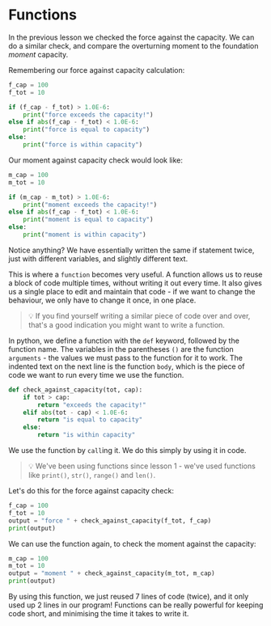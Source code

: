 # Functions

 In the previous lesson we checked the force against the capacity. We can do a similar check, and compare the overturning moment to the foundation _moment_ capacity.

Remembering our force against capacity calculation:

```python
f_cap = 100
f_tot = 10

if (f_cap - f_tot) > 1.0E-6:
	print("force exceeds the capacity!")
else if abs(f_cap - f_tot) < 1.0E-6:
	print("force is equal to capacity")
else:
	print("force is within capacity")
```

Our moment against capacity check would look like:

```python
m_cap = 100
m_tot = 10

if (m_cap - m_tot) > 1.0E-6:
	print("moment exceeds the capacity!")
else if abs(f_cap - f_tot) < 1.0E-6:
	print("moment is equal to capacity")
else:
	print("moment is within capacity")
```

Notice anything? We have essentially written the same if statement twice, just with different variables, and slightly different text.

This is where a `function` becomes very useful.
A function allows us to reuse a block of code multiple times, without writing it out every time.
It also gives us a single place to edit and maintain that code -
if we want to change the behaviour, we only have to change it once, in one place.

> 💡 If you find yourself writing a similar piece of code over and over, that's a good indication you might want to write a function.

In python, we define a function with the `def` keyword, followed by the function name.
The variables in the parentheses `()` are the function `arguments` - the values we must pass to the function for it to work.
The indented text on the next line is the function `body`, which is the piece of code we want to run every time we use the function.

```python
def check_against_capacity(tot, cap):
	if tot > cap:
		return "exceeds the capacity!"
	elif abs(tot - cap) < 1.0E-6:
		return "is equal to capacity"
	else:
		return "is within capacity"
```

We use the function by `call`ing it. We do this simply by using it in code.

> 💡 We've been using functions since lesson 1 - we've used functions like `print()`, `str()`, `range()` and `len()`.

Let's do this for the force against capacity check:
```python
f_cap = 100
f_tot = 10
output = "force " + check_against_capacity(f_tot, f_cap)
print(output)
```

We can use the function again, to check the moment against the capacity:

```python
m_cap = 100
m_tot = 10
output = "moment " + check_against_capacity(m_tot, m_cap)
print(output)
```

By using this function, we just reused 7 lines of code (twice), and it only used up 2 lines in our program! Functions can be really powerful for keeping code short, and minimising the time it takes to write it.